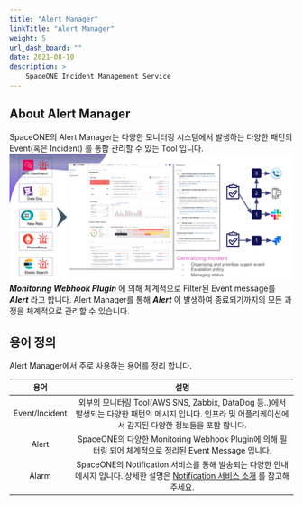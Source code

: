 ```yaml
---
title: "Alert Manager"
linkTitle: "Alert Manager"
weight: 5
url_dash_board: ""
date: 2021-08-10
description: >
    SpaceONE Incident Management Service
---
```


## About Alert Manager
SpaceONE의 Alert Manager는 다양한 모니터링 시스템에서 발생하는 다양한 패턴의 Event(혹은 Incident) 를 통합 관리할 수 있는 Tool 입니다.
![](monitoring_main_01.png)
_**Monitoring Webhook Plugin**_ 에 의해 체계적으로 Filter된 Event message를 _**Alert**_ 라고 합니다.
Alert Manager를 통해 _**Alert**_ 이 발생하여 종료되기까지의 모든 과정을 체계적으로 관리할 수 있습니다.     

[comment]: <> (## How It Works)

## 용어 정의
Alert Manager에서 주로 사용하는 용어를 정리 합니다.

|용어|설명|
|:--:|:--:|
|Event/Incident|외부의 모니터링 Tool(AWS SNS, Zabbix, DataDog 등..)에서 발생되는 다양한 패턴의 메시지 입니다. 인프라 및 어플리케이션에서 감지된 다양한 정보들을 포함 합니다. |
|Alert|SpaceONE의 다양한 Monitoring Webhook Plugin에 의해 필터링 되어 체계적으로 정리된 Event Message 입니다.|
|Alarm|SpaceONE의 Notification 서비스를 통해 발송되는 다양한 안내 메시지 입니다. 상세한 설명은 [Notification 서비스 소개](/docs/guides/user_guide/notification/) 를 참고해주세요.|
